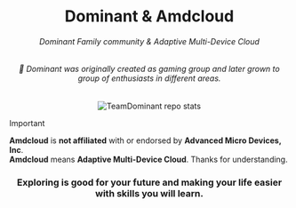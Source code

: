 <div><h1 align="center">Dominant & Amdcloud</h1>
<h6 align="center">Dominant Family community & Adaptive Multi-Device Cloud</h6>
<h6 align="center">💎 Dominant was originally created as gaming group and later grown to group of enthusiasts in different areas.</div>

<div><p align="center">
  <img alt="TeamDominant repo stats" src="https://repobeats.axiom.co/api/embed/08e286d49bed590363c962e73c5cd7793a774dab.svg">
</p></div>

> [!IMPORTANT]
> **Amdcloud** is __not affiliated__ with or endorsed by **Advanced Micro Devices, Inc**. \
> **Amdcloud** means __Adaptive Multi-Device Cloud__. Thanks for understanding.

<h3 align="center">Exploring is good for your future and making your life easier with skills you will learn.</h3
